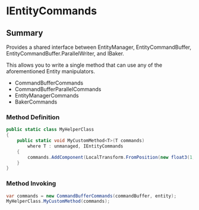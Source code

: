 # IEntityCommands
## Summary
Provides a shared interface between EntityManager, EntityCommandBuffer, EntityCommandBuffer.ParallelWriter, and IBaker.

This allows you to write a single method that can use any of the aforementioned Entity manipulators.

- CommandBufferCommands
- CommandBufferParallelCommands
- EntityManagerCommands
- BakerCommands

### Method Definition
```csharp
public static class MyHelperClass
{
    public static void MyCustomMethod<T>(T commands)
        where T : unmanaged, IEntityCommands
    {
        commands.AddComponent(LocalTransform.FromPosition(new float3(1,2,3));
    }
}
```

### Method Invoking
```csharp
var commands = new CommandBufferCommands(commandBuffer, entity);
MyHelperClass.MyCustomMethod(commands);
```
